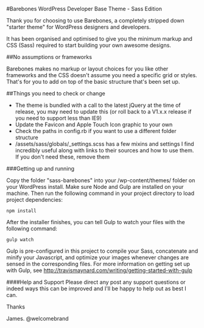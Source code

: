 #Barebones WordPress Developer Base Theme - Sass Edition

Thank you for choosing to use Barebones, a completely stripped down "starter theme" for WordPress designers and developers.

It has been organised and optimised to give you the minimum markup and CSS (Sass) required to start building your own awesome designs.

##No assumptions or frameworks

Barebones makes no markup or layout choices for you like other frameworks and the CSS doesn't assume you need a specific grid or styles. That's for you to add on top of the basic structure that's been set up.

##Things you need to check or change

* The theme is bundled with a call to the latest jQuery at the time of release, you may need to update this (or roll back to a V1.x.x release if you need to support less than IE9)
* Update the Favicon and Apple Touch Icon graphic to your own
* Check the paths in config.rb if you want to use a different folder structure
* /assets/sass/globals/_settings.scss has a few mixins and settings I find incredibly useful along with links to their sources and how to use them. If you don't need these, remove them

###Getting up and running

Copy the folder "sass-barebones" into your /wp-content/themes/ folder on your WordPress install. Make sure Node and Gulp are installed on your machine.  Then run the following command in your project directory to load project dependencies:

    npm install

After the installer finishes, you can tell Gulp to watch your files with the following command:

    gulp watch

Gulp is pre-configured in this project to compile your Sass, concatenate and minify your Javascript, and optimize your images whenever changes are sensed in the corresponding files.  For more information on getting set up with Gulp, see <http://travismaynard.com/writing/getting-started-with-gulp>

####Help and Support
Please direct any post any support questions or indeed ways this can be improved and I'll be happy to help out as best I can.

Thanks

James.
@welcomebrand
